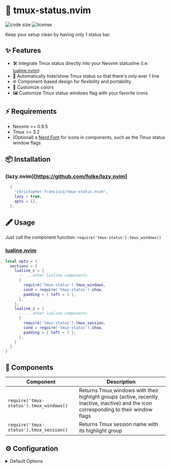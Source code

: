 # 💎 tmux-status.nvim

<!-- panvimdoc-ignore-start -->

![code size](https://img.shields.io/github/languages/code-size/christopher-francisco/tmux-status.nvim?style=flat-square)
![license](https://img.shields.io/github/license/christopher-francisco/tmux-status.nvim?style=flat-square)

<!-- panvimdoc-ignore-end -->

Keep your setup clean by having only 1 status bar.

## ✨ Features

* 🛠️ Integrate Tmux status directly into your Neovim statusline (i.e: [lualine.nvim](https://github.com/nvim-lualine/lualine.nvim))
* 👀 Automatically hide/show Tmux status so that there's only ever 1 line
* 🌐 Component-based design for flexibility and portability
* 🎨 Customize colors
* 🖼️ Customize Tmux status windows flag with your favorite icons

## ⚡️ Requirements

* Neovim >= 0.9.5
* Tmux >= 3.2
* (Optional) a [Nerd Font](https://www.nerdfonts.com/) for icons in components, such as the Tmux status window flags

## 📦 Installation

### (lazy.nvim)[https://github.com/folke/lazy.nvim]

```lua
  {
    "christopher-francisco/tmux-status.nvim",
    lazy = true,
    opts = {},
  },
```

## 🖋️ Usage

Just call the component function: `require('tmux-status').tmux_windows()`

### [lualine.nvim](https://github.com/nvim-lualine/lualine.nvim)

```lua
local opts = {
  sections = {
    lualine_c = {
      -- ...other lualine components
      {
        require('tmux-status').tmux_windows,
        cond = require('tmux-status').show,
        padding = { left = 3 },
      },
    },
    lualine_z = {
      -- ...other lualine components
      {
        require('tmux-status').tmux_session,
        cond = require('tmux-status').show,
        padding = { left = 3 },
      },
    }
  }
}
```

## 🧩 Components

| Component                               | Description                                                                                                                               |
| ---                                     | ---                                                                                                                                       |
| `require('tmux-status').tmux_windows()` | Returns Tmux windows with their highlight groups (active, recently inactive, inactive) and the icon corresponding to their window flags   |
| `require('tmux-status').tmux_session()` | Returns Tmux session name with its highlight group                                                                                        |

## ⚙️  Configuration

<details><summary>Default Options</summary>

<!-- config:start -->

```lua
---@type TmuxStatusOptions
local defaults = {
  window = {
    separator = "   ",
    icon_zoom = "",
    icon_mark = "",
    icon_bell = "",
    icon_mute = "",
    icon_activity = "",
  },
  session = {
    icon = ""
  },
  colors = {
    window_active = "#e69875",
    window_inactive = "#859289",
    window_inactive_recent = "#3f5865",
    session = "#a7c080",
  },
  force_show = false,        -- Force components to be shown regardless of Tmux status
  manage_tmux_status = true, -- Set to false if you do NOT want the plugin to turn Tmux status on/off
}
```

<!-- config:end -->

</details>
